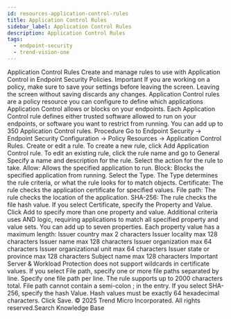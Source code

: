 ```yaml
---
id: resources-application-control-rules
title: Application Control Rules
sidebar_label: Application Control Rules
description: Application Control Rules
tags:
  - endpoint-security
  - trend-vision-one
---
```


 Application Control Rules Create and manage rules to use with Application Control in Endpoint Security Policies. Important If you are working on a policy, make sure to save your settings before leaving the screen. Leaving the screen without saving discards any changes. Application Control rules are a policy resource you can configure to define which applications Application Control allows or blocks on your endpoints. Each Application Control rule defines either trusted software allowed to run on your endpoints, or software you want to restrict from running. You can add up to 350 Application Control rules. Procedure Go to Endpoint Security → Endpoint Security Configuration → Policy Resources → Application Control Rules. Create or edit a rule. To create a new rule, click Add Application Control rule. To edit an existing rule, click the rule name and go to General Specify a name and description for the rule. Select the action for the rule to take. Allow: Allows the specified application to run. Block: Blocks the specified application from running. Select the Type. The Type determines the rule criteria, or what the rule looks for to match objects. Certificate: The rule checks the application certificate for specified values. File path: The rule checks the location of the application. SHA-256: The rule checks the file hash value. If you select Certificate, specify the Property and Value. Click Add to specify more than one property and value. Additional criteria uses AND logic, requiring applications to match all specified property and value sets. You can add up to seven properties. Each property value has a maximum length: Issuer country max 2 characters Issuer locality max 128 characters Issuer name max 128 characters Issuer organization max 64 characters Issuer organizational unit max 64 characters Issuer state or province max 128 characters Subject name max 128 characters Important Server & Workload Protection does not support wildcards in certificate values. If you select File path, specify one or more file paths separated by line. Specify one file path per line. The rule supports up to 2000 characters total. File path cannot contain a semi-colon ; in the entry. If you select SHA-256, specify the hash Value. Hash values must be exactly 64 hexadecimal characters. Click Save. © 2025 Trend Micro Incorporated. All rights reserved.Search Knowledge Base